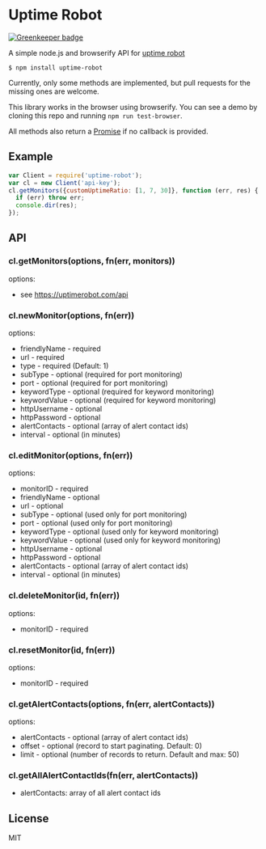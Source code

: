 # Uptime Robot

[![Greenkeeper badge](https://badges.greenkeeper.io/ForbesLindesay/uptime-robot.svg)](https://greenkeeper.io/)

A simple node.js and browserify API for [uptime robot](http://uptimerobot.com/api)

    $ npm install uptime-robot

Currently, only some methods are implemented, but pull requests for the missing ones are welcome.

This library works in the browser using browserify.  You can see a demo by cloning this repo and running `npm run test-browser`.

All methods also return a [Promise](https://www.promisejs.org/) if no callback is provided.

## Example

```javascript
var Client = require('uptime-robot');
var cl = new Client('api-key');
cl.getMonitors({customUptimeRatio: [1, 7, 30]}, function (err, res) {
  if (err) throw err;
  console.dir(res);
});
```

## API

### cl.getMonitors(options, fn(err, monitors))

options:

 - see https://uptimerobot.com/api

### cl.newMonitor(options, fn(err))

options:

 - friendlyName - required
 - url - required
 - type - required (Default: 1)
 - subType - optional (required for port monitoring)
 - port - optional (required for port monitoring)
 - keywordType - optional (required for keyword monitoring)
 - keywordValue - optional (required for keyword monitoring)
 - httpUsername - optional
 - httpPassword - optional
 - alertContacts - optional (array of alert contact ids)
 - interval - optional (in minutes)

### cl.editMonitor(options, fn(err))

options:

 - monitorID - required
 - friendlyName - optional
 - url - optional
 - subType - optional (used only for port monitoring)
 - port - optional (used only for port monitoring)
 - keywordType - optional (used only for keyword monitoring)
 - keywordValue - optional (used only for keyword monitoring)
 - httpUsername - optional
 - httpPassword - optional
 - alertContacts - optional (array of alert contact ids)
 - interval - optional (in minutes)

### cl.deleteMonitor(id, fn(err))

options:

 - monitorID - required

### cl.resetMonitor(id, fn(err))

options:

 - monitorID - required


### cl.getAlertContacts(options, fn(err, alertContacts))

options:

 - alertContacts - optional (array of alert contact ids)
 - offset - optional (record to start paginating. Default: 0)
 - limit - optional (number of records to return. Default and max: 50)


### cl.getAllAlertContactIds(fn(err, alertContacts))

- alertContacts: array of all alert contact ids

## License

  MIT
